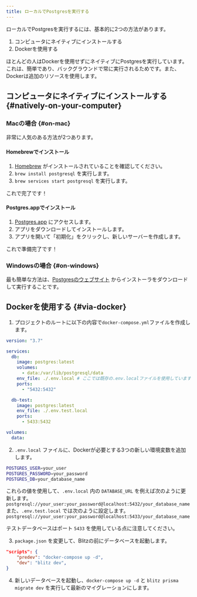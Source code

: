 ```yaml
---
title: ローカルでPostgresを実行する
---
```


ローカルでPostgresを実行するには、基本的に2つの方法があります。

1. コンピュータにネイティブにインストールする
2. Dockerを使用する

ほとんどの人はDockerを使用せずにネイティブにPostgresを実行しています。これは、簡単であり、バックグラウンドで常に実行されるためです。また、Dockerは追加のリソースを使用します。

## コンピュータにネイティブにインストールする {#natively-on-your-computer}

### Macの場合 {#on-mac}

非常に人気のある方法が2つあります。

#### Homebrewでインストール

1. [Homebrew](https://brew.sh/) がインストールされていることを確認してください。
2. `brew install postgresql` を実行します。
3. `brew services start postgresql` を実行します。

これで完了です！

#### Postgres.appでインストール

1. [Postgres.app](https://postgresapp.com/) にアクセスします。
2. アプリをダウンロードしてインストールします。
3. アプリを開いて「初期化」をクリックし、新しいサーバーを作成します。

これで準備完了です！

### Windowsの場合 {#on-windows}

最も簡単な方法は、[Postgresのウェブサイト](https://www.postgresql.org/download/windows/) からインストーラをダウンロードして実行することです。

## Dockerを使用する {#via-docker}

1. プロジェクトのルートに以下の内容で`docker-compose.yml`ファイルを作成します。

```yaml
version: "3.7"

services:
  db:
    image: postgres:latest
    volumes:
      - data:/var/lib/postgresql/data
    env_file: ./.env.local # ここでは既存の.env.localファイルを使用しています
    ports:
      - "5432:5432"

  db-test:
    image: postgres:latest
    env_file: ./.env.test.local
    ports:
      - 5433:5432

volumes:
  data:
```

2. `.env.local` ファイルに、Dockerが必要とする3つの新しい環境変数を追加します。

```bash
POSTGRES_USER=your_user
POSTGRES_PASSWORD=your_password
POSTGRES_DB=your_database_name
```

これらの値を使用して、`.env.local` 内の `DATABASE_URL` を例えば次のように更新します。
`postgresql://your_user:your_password@localhost:5432/your_database_name`
また、`.env.test.local` では次のように設定します。
`postgresql://your_user:your_password@localhost:5433/your_database_name`

テストデータベースはポート `5433` を使用している点に注意してください。

3. `package.json` を変更して、Blitzの前にデータベースを起動します。

```json
"scripts": {
    "predev": "docker-compose up -d",
    "dev": "blitz dev",
}
```

4. 新しいデータベースを起動し、`docker-compose up -d` と
   `blitz prisma migrate dev` を実行して最新のマイグレーションにします。
